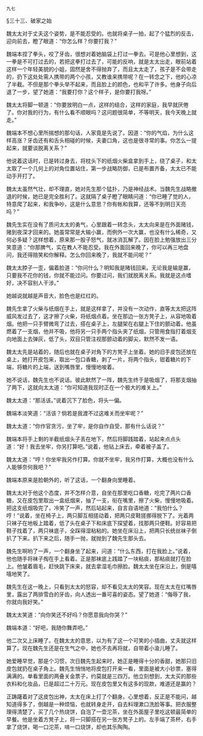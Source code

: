     九七 

   §三十三、破家之始

   魏太太对于丈夫这个姿势，是不能忍受的。也就将桌子一拍，起了个猛烈的反击，迎向前去，瞪了眼道：“你怎么样？你要打我？”

   魏端本捏了拳头，咬了牙齿，很想对着她脑袋上打过一拳去。可是他心里想到，这一拳是不可打过去的，若把这拳打过去了，可能的反响，就是太太出走，眼前站着这样一个年轻美貌的小姐，固然是舍不得抛弃了，而且太太走了，孩子是不会带走的，扔下这处处需人携带的两个小孩，又教谁来携带呢？在一转念之下，他的心凉了半截。不但是那个拳头举不起来，而且脸上的颜色，也和平了许多。他身子向后退了一步，望了她道：“我要打你？这个样子，是你要打我呀。”

   魏太太将脚一顿道：“你要放明白一点，这样的结合，这样的家庭，我早就厌倦了。你对我的行为，有什么看不顺眼吗？这问题很简单，不等明天，我今天晚上就走。”

   魏端本不想心里所揣想的那句话，人家竟是先说了。因道：“你的气焰，为什么这样高涨？牙齿还有和舌头相碰的时候，夫妻口角，这也是很寻常的事。你怎么一提起来，就要谈脱离关系？”

   他说着这话时，已是转过身去，将枕头下的纸烟火柴盒拿到手上，绕了桌子，和太太取了一个几何上的对角位置站住，第一步战略防御，已是布置齐备，太太已不能动手开打了。

   魏太太虽然气壮，却不理直，她对先生那个猛扑，乃是神经战术。当魏先生战略撤退的时候，她已是完全胜利了。这就隔了桌子瞪了眼睛问道：“你已睡了觉的人，特意爬了起来，和我争吵，这是什么意思？你有帐和我算，还等不到明日天亮吗？”

   魏先生实在没有了质问太太的勇气，心里跟着一转念头，太太向来是在外面赌钱，赌到夜深才回来的。她虽常常是大输小赢，而例外一次大赢，也没有什么稀奇，又何必多疑？这样想着，原来那一股子怒气，就冰消瓦解了。因在脸上勉强放出三分笑意道：“你那脾气，实在教人不能忍受。我在外面回来晚了，你可以再三地盘问，我还得赔笑和你解释。怎么你回来晚了，我就不能问呢？”

   魏太太脖子一歪，偏着脸道：“你问什么？明知我是赌钱回来。无论我是输是赢，只要我不花你的钱，你就不能过问。你要过问，我们就脱离关系。我就是这点嗜好，决不容别人干涉。”

   她越说就越是声音大，脸色也是红红的。

   魏先生拿了火柴与纸烟在手上，就是这样拿了，并没有一次动作，直等太太把这阵威风发过去了，这才擦了火柴，将纸烟点着。坐在那边一张方凳子上，从容地吸着烟。他把一只手臂微弯了过去，搭在桌子上，左腿架在右腿上下住的颤动着。他虽燃着了一支烟，他并不吸，他将另一只手两个指头夹了纸烟，只管用食指打着烟支向地面上去弹灰，低了头，双目只管注视那颤动着的脚尖，默然不发一语。

   魏太太先是站着的，随后也就在桌子对角下的方凳子上坐着。她的旧手皮包还放在桌上，她打开皮包来，取出一包口香糖，剥了一片，将两个指头，钳着糖片的下端，将糖片的上端，送到嘴唇里，慢慢地唆着。

   她不说话，魏先生也不说话。彼此默然了一阵，魏先生终于是吸烟了，将那支烟抽了两下，这就向太太道：“你可知道我现时正在一个极大的难关上。”

   魏太太道：“那活该。”说着沉下了脸色，将头一偏。

   魏端本淡笑道：“活该？倘若是我渡不过这难关而坐牢呢？”

   魏太太道：“你作官贪污，坐了牢，是你自作自受，那有什么话说？”

   魏端本将手上剩的半截纸烟头子丢在地下，然后将脚践踏着，站起来点点头道：“好！我去坐牢，你另打算吧。”说着，他钻上床去，牵着被子盖了。

   魏太太道：“哼！你坐牢我另作打算。你就不坐牢，我另作打算，大概也没有什么人能够奈何我吧？”

   魏端本原来是脸朝外的，听了这话，一个翻身向里睡着。

   魏太太对于他这个态度，并不怎样介意，自坐在那里吃口香糖，吃完了两片口香糖，又在皮包里取出一盒纸烟来，抽了一支，衔在嘴里，擦了火柴，慢慢地吸着。把这支纸烟吸完了，冷笑了一声，然后站起来，自言自语地道：“我怕什么？哼！”说着，坐在椅子上，两只脚互相搓动着，把两只皮鞋搓挪得脱下了。光着两只袜子在地板上踏着，低了头在桌子下和床底下探望着，找那两只便鞋。好容易把鞋子找着了，两只袜底子，全踩得湿粘粘的。她坐在床沿上，把两只长统丝袜子倒扒了下来。扒下来之后，随手一抛，就抛到了魏先生那头去。

   魏先生啊哟了一声，一个翻身坐了起来，问道：“什么东西，打在我脸上。”说着，他也随手将袜子掏在手上看着。正是那袜底上践踏了一块粘痰，那粘痰就打在脸上。他皱着眉毛，赶快跳下床来，就去拿湿毛巾擦脸。魏太太坐在床沿上，倒是嘻嘻地笑了。

   魏先生在这一晚上，只看到太太的怒容，却不看见太太的笑容。现在太太在红嘴唇里，露出了两排雪白的牙齿，向人透出一番可喜的姿态。望了她道：“侮辱了我，你就向我好笑。”

   魏太太笑道：“向你笑还不好吗？你愿意我向你哭？”

   魏端本道：“好吧，我随你舞弄吧。”

   他二次又上床睡了。在魏太太的意思，以为有了这一个可笑的小插曲，丈夫就这样算了。现在魏先生还是在生气之中，她也不去再将就，自带着小渝儿睡了。

   她爱睡早觉，那是个习惯，次日魏先生起来时，她正是睡得十分的香甜，她那只旧皮包就扔在桌子角上。魏先生悄悄地将皮包打开来一看，里面是被大小钞票，塞得满满的。单看里面的两叠关金票子，约莫就是三四万。他立刻想到，太太买的那些衣料和化妆品，已是超过二十万元。现在皮包里又有这多的现款，难道还是赢的？

   正踌躇着对了这皮包出神，太太在床上打了个翻身。心里想着，反正是不能问，越知道得多了，倒越是一种烦恼，也就转身走开，自去料理漱口洗脸等事。把衣服整理得清楚了，买了几个热烧饼，自泡了一壶沱茶，坐在外面屋子里吃这顿最简单的早餐。他是坐着方凳子上，将一只脚搭在另一张方凳子上的。左手端了茶杯，右手拿了烧饼，喝一口沱茶，啃一口烧饼，却也其乐陶陶。


